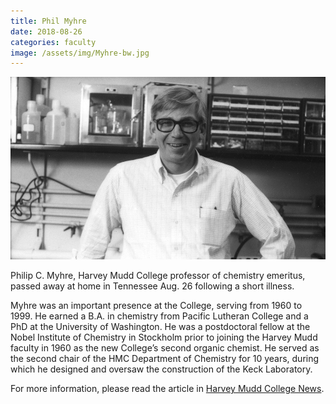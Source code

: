 ```yaml
---
title: Phil Myhre
date: 2018-08-26
categories: faculty
image: /assets/img/Myhre-bw.jpg
---
```

![Phil Myhre](/assets/img/Myhre-bw.jpg)

Philip C. Myhre, Harvey Mudd College professor of chemistry emeritus, passed away at home in Tennessee Aug. 26 following a short illness.

Myhre was an important presence at the College, serving from 1960 to 1999. He earned a B.A. in chemistry from Pacific Lutheran College and a PhD at the University of Washington. He was a postdoctoral fellow at the Nobel Institute of Chemistry in Stockholm prior to joining the Harvey Mudd faculty in 1960 as the new College’s second organic chemist. He served as the second chair of the HMC Department of Chemistry for 10 years, during which he designed and oversaw the construction of the Keck Laboratory.

For more information, please read the article in [Harvey Mudd College News](https://www.hmc.edu/about-hmc/2018/08/29/harvey-mudd-chemistry-professor-phil-myhre/).
